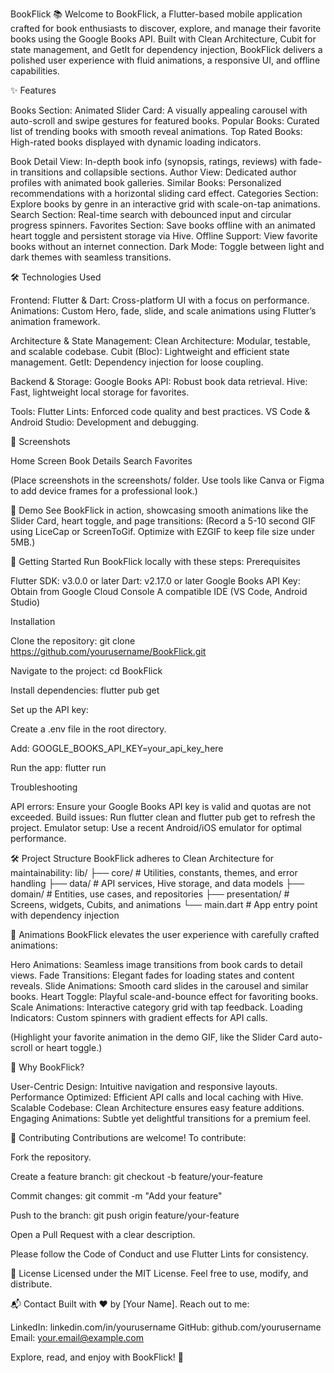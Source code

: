 BookFlick 📚
Welcome to BookFlick, a Flutter-based mobile application crafted for book enthusiasts to discover, explore, and manage their favorite books using the Google Books API. Built with Clean Architecture, Cubit for state management, and GetIt for dependency injection, BookFlick delivers a polished user experience with fluid animations, a responsive UI, and offline capabilities.

✨ Features

Books Section:
Animated Slider Card: A visually appealing carousel with auto-scroll and swipe gestures for featured books.
Popular Books: Curated list of trending books with smooth reveal animations.
Top Rated Books: High-rated books displayed with dynamic loading indicators.


Book Detail View: In-depth book info (synopsis, ratings, reviews) with fade-in transitions and collapsible sections.
Author View: Dedicated author profiles with animated book galleries.
Similar Books: Personalized recommendations with a horizontal sliding card effect.
Categories Section: Explore books by genre in an interactive grid with scale-on-tap animations.
Search Section: Real-time search with debounced input and circular progress spinners.
Favorites Section: Save books offline with an animated heart toggle and persistent storage via Hive.
Offline Support: View favorite books without an internet connection.
Dark Mode: Toggle between light and dark themes with seamless transitions.


🛠 Technologies Used

Frontend:
Flutter & Dart: Cross-platform UI with a focus on performance.
Animations: Custom Hero, fade, slide, and scale animations using Flutter’s animation framework.


Architecture & State Management:
Clean Architecture: Modular, testable, and scalable codebase.
Cubit (Bloc): Lightweight and efficient state management.
GetIt: Dependency injection for loose coupling.


Backend & Storage:
Google Books API: Robust book data retrieval.
Hive: Fast, lightweight local storage for favorites.


Tools:
Flutter Lints: Enforced code quality and best practices.
VS Code & Android Studio: Development and debugging.




📸 Screenshots



Home Screen
Book Details
Search
Favorites









(Place screenshots in the screenshots/ folder. Use tools like Canva or Figma to add device frames for a professional look.)

🎥 Demo
See BookFlick in action, showcasing smooth animations like the Slider Card, heart toggle, and page transitions:
(Record a 5-10 second GIF using LiceCap or ScreenToGif. Optimize with EZGIF to keep file size under 5MB.)

🚀 Getting Started
Run BookFlick locally with these steps:
Prerequisites

Flutter SDK: v3.0.0 or later
Dart: v2.17.0 or later
Google Books API Key: Obtain from Google Cloud Console
A compatible IDE (VS Code, Android Studio)

Installation

Clone the repository:
git clone https://github.com/yourusername/BookFlick.git


Navigate to the project:
cd BookFlick


Install dependencies:
flutter pub get


Set up the API key:

Create a .env file in the root directory.

Add:
GOOGLE_BOOKS_API_KEY=your_api_key_here




Run the app:
flutter run



Troubleshooting

API errors: Ensure your Google Books API key is valid and quotas are not exceeded.
Build issues: Run flutter clean and flutter pub get to refresh the project.
Emulator setup: Use a recent Android/iOS emulator for optimal performance.


🛠 Project Structure
BookFlick adheres to Clean Architecture for maintainability:
lib/
├── core/                # Utilities, constants, themes, and error handling
├── data/                # API services, Hive storage, and data models
├── domain/              # Entities, use cases, and repositories
├── presentation/        # Screens, widgets, Cubits, and animations
└── main.dart            # App entry point with dependency injection


🎨 Animations
BookFlick elevates the user experience with carefully crafted animations:

Hero Animations: Seamless image transitions from book cards to detail views.
Fade Transitions: Elegant fades for loading states and content reveals.
Slide Animations: Smooth card slides in the carousel and similar books.
Heart Toggle: Playful scale-and-bounce effect for favoriting books.
Scale Animations: Interactive category grid with tap feedback.
Loading Indicators: Custom spinners with gradient effects for API calls.

(Highlight your favorite animation in the demo GIF, like the Slider Card auto-scroll or heart toggle.)

🌟 Why BookFlick?

User-Centric Design: Intuitive navigation and responsive layouts.
Performance Optimized: Efficient API calls and local caching with Hive.
Scalable Codebase: Clean Architecture ensures easy feature additions.
Engaging Animations: Subtle yet delightful transitions for a premium feel.


🤝 Contributing
Contributions are welcome! To contribute:

Fork the repository.

Create a feature branch:
git checkout -b feature/your-feature


Commit changes:
git commit -m "Add your feature"


Push to the branch:
git push origin feature/your-feature


Open a Pull Request with a clear description.


Please follow the Code of Conduct and use Flutter Lints for consistency.

📜 License
Licensed under the MIT License. Feel free to use, modify, and distribute.

📬 Contact
Built with ❤️ by [Your Name]. Reach out to me:

LinkedIn: linkedin.com/in/yourusername
GitHub: github.com/yourusername
Email: your.email@example.com

Explore, read, and enjoy with BookFlick! 📖
